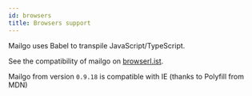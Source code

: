 ```yaml
---
id: browsers
title: Browsers support
---
```


Mailgo uses Babel to transpile JavaScript/TypeScript.

See the compatibility of mailgo on <a href="https://browserl.ist/?q=defaults">browserl.ist</a>.

Mailgo from version `0.9.18` is compatible with IE (thanks to Polyfill from MDN)

